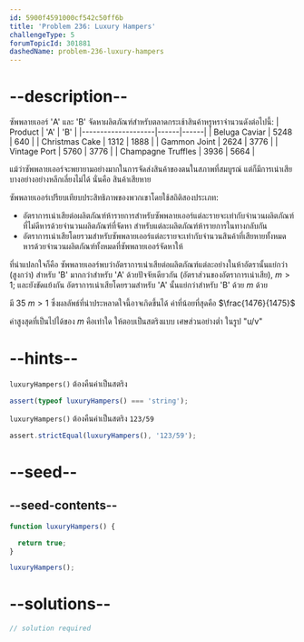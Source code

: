 ```yaml
---
id: 5900f4591000cf542c50ff6b
title: 'Problem 236: Luxury Hampers'
challengeType: 5
forumTopicId: 301881
dashedName: problem-236-luxury-hampers
---
```


# --description--
ซัพพลายเออร์ 'A' และ 'B' จัดหาผลิตภัณฑ์สำหรับตลาดกระเช้าสินค้าหรูหราจำนวนดังต่อไปนี้:
|       Product      | 'A'  | 'B'  |
|--------------------|------|------|
|    Beluga Caviar   | 5248 | 640  |
|    Christmas Cake  | 1312 | 1888 |
|    Gammon Joint    | 2624 | 3776 |
|    Vintage Port    | 5760 | 3776 |
| Champagne Truffles | 3936 | 5664 |

แม้ว่าซัพพลายเออร์จะพยายามอย่างมากในการจัดส่งสินค้าของตนในสภาพที่สมบูรณ์ แต่ก็มีการเน่าเสียบางอย่างอย่างหลีกเลี่ยงไม่ได้ นั่นคือ สินค้าเสียหาย

ซัพพลายเออร์เปรียบเทียบประสิทธิภาพของพวกเขาโดยใช้สถิติสองประเภท:

- อัตราการเน่าเสียต่อผลิตภัณฑ์ห้ารายการสำหรับซัพพลายเออร์แต่ละรายจะเท่ากับจำนวนผลิตภัณฑ์ที่ไม่ดีหารด้วยจำนวนผลิตภัณฑ์ที่จัดหา สำหรับแต่ละผลิตภัณฑ์ห้ารายการในทางกลับกัน
- อัตราการเน่าเสียโดยรวมสำหรับซัพพลายเออร์แต่ละรายจะเท่ากับจำนวนสินค้าที่เสียหายทั้งหมด หารด้วยจำนวนผลิตภัณฑ์ทั้งหมดที่ซัพพลายเออร์จัดหาให้

ที่น่าแปลกใจก็คือ ซัพพลายเออร์พบว่าอัตราการเน่าเสียต่อผลิตภัณฑ์แต่ละอย่างในห้าอัตรานั้นแย่กว่า (สูงกว่า) สำหรับ 'B' มากกว่าสำหรับ 'A' ด้วยปัจจัยเดียวกัน (อัตราส่วนของอัตราการเน่าเสีย), $m > 1$; และยังขัดแย้งกัน อัตราการเน่าเสียโดยรวมสำหรับ 'A' นั้นแย่กว่าสำหรับ 'B' ด้วย $m$ ด้วย

มี 35 $m > 1$ ซึ่งผลลัพธ์ที่น่าประหลาดใจนี้อาจเกิดขึ้นได้ ค่าที่น้อยที่สุดคือ $\frac{1476}{1475}$

ค่าสูงสุดที่เป็นไปได้ของ $m$ คือเท่าใด ให้ตอบเป็นสตริงแบบ เศษส่วนอย่างต่ำ ในรูป "u/v"

# --hints--

`luxuryHampers()` ต้องคืนค่าเป็นสตริง

```js
assert(typeof luxuryHampers() === 'string');
```

`luxuryHampers()` ต้องคืนค่าเป็นสตริง `123/59`

```js
assert.strictEqual(luxuryHampers(), '123/59');
```

# --seed--

## --seed-contents--

```js
function luxuryHampers() {

  return true;
}

luxuryHampers();
```

# --solutions--

```js
// solution required
```
